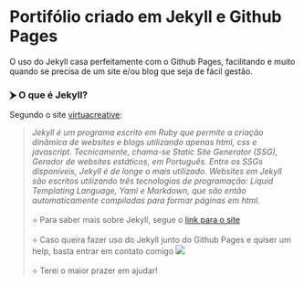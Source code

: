 # Portifólio criado em Jekyll e Github Pages

O uso do Jekyll casa perfeitamente com o Github Pages, facilitando e muito quando se precisa de um site e/ou blog que seja
de fácil gestão.

### ⮞ O que é Jekyll?
Segundo o site [virtuacreative](http://blog.virtuacreative.com.br/jekyll-for-beginners-introduction.html):
> _Jekyll é um programa escrito em Ruby que permite a criação dinâmica de websites e blogs utilizando apenas html, css e javascript.
Tecnicamente, chama-se Static Site Generator (SSG), Gerador de websites estáticos, em Português. Entre os SSGs disponíveis, Jekyll é de longe o mais utilizado.
Websites em Jekyll são escritos utilizando três tecnologias de programação: Liquid Templating Language, Yaml e Markdown, que são então automaticamente compiladas para formar páginas em html._
<br/><br/>
⟡ Para saber mais sobre Jekyll, segue o [link para o site](https://jekyllrb.com/) 
<br/><br/>
⟡ Caso queira fazer uso do Jekyll junto do Github Pages e quiser um help, basta entrar em contato comigo <a href="https://api.whatsapp.com/send?phone=5521974838314&text=Fala%20comigo"><img src="https://www.shareicon.net/data/16x16/2016/07/10/119959_whatsapp_512x512.png"/></a>
<br/><br/>
⟡ Terei o maior prazer em ajudar!






<!-- # Creative Theme for Jekyll

A Jekyll implementation of the [Creative Theme](http://startbootstrap.com/template-overviews/creative/) template by [Start Bootstrap](http://startbootstrap.com).

Creative is a one page Bootstrap theme for creatives, small businesses, and other multipurpose uses.
The theme includes a number of rich features and plugins that you can use as a great boilerplate for your next Jekyll project! 

See it live in action at <https://volny.github.io/creative-theme-jekyll/>

## To use the Creative Theme template in your project

- Start by adding your info in `_config.yml`
- In `_layouts/front.html` reorder or remove section as you prefer. -->

